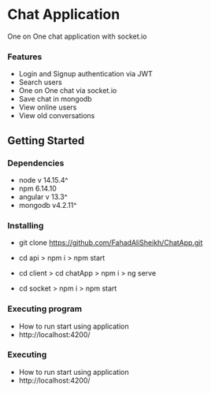# Chat Application

One on One chat application with socket.io

### Features

* Login and Signup authentication via JWT
* Search users
* One on One chat via socket.io
* Save chat in mongodb
* View online users
* View old conversations
## Getting Started

### Dependencies

* node v 14.15.4^
* npm 6.14.10
* angular v 13.3^
* mongodb v4.2.11^

### Installing
* git clone https://github.com/FahadAliSheikh/ChatApp.git

* cd api > npm i > npm start

* cd client > cd chatApp > npm i > ng serve

* cd socket > npm i > npm start

### Executing program

* How to run start using application
* http://localhost:4200/

### Executing

* How to run start using application
* http://localhost:4200/
